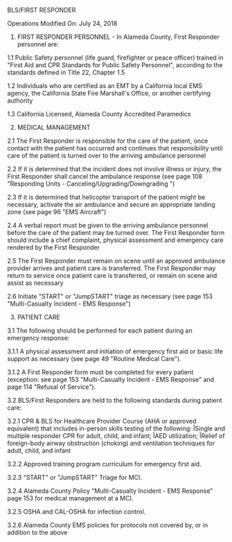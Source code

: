 BLS/FIRST RESPONDER

Operations
Modified On: July 24, 2018

1. FIRST RESPONDER PERSONNEL - In Alameda County, First Responder personnel are:

1.1 Public Safety personnel (life guard, firefighter or peace officer) trained in "First Aid and CPR Standards for Public Safety Personnel", according to the standards defined in Title 22, Chapter 1.5

1.2 Individuals who are certified as an EMT by a California local EMS agency, the California State Fire Marshall's Office, or another certifying authority

1.3 California Licensed, Alameda County Accredited Paramedics

2. MEDICAL MANAGEMENT

2.1 The First Responder is responsible for the care of the patient, once contact with the patient has occurred and continues that responsibility until care of the patient is turned over to the arriving ambulance personnel

2.2 If it is determined that the incident does not involve illness or injury, the First Responder shall cancel the ambulance response (see page 108 "Responding Units - Canceling/Upgrading/Downgrading ")

2.3 If it is determined that helicopter transport of the patient might be necessary, activate the air ambulance and secure an appropriate landing zone (see page 96 "EMS Aircraft")

2.4 A verbal report must be given to the arriving ambulance personnel before the care of the patient may be turned over. The First Responder form should include a chief complaint, physical assessment and emergency care rendered by the First Responder

2.5 The First Responder must remain on scene until an approved ambulance provider arrives and patient care is transferred. The First Responder may return to service once patient care is transferred, or remain on scene and assist as necessary

2.6 Initiate "START" or "JumpSTART" triage as necessary (see page 153 "Multi-Casualty Incident - EMS Response")

3. PATIENT CARE

3.1 The following should be performed for each patient during an emergency response:

3.1.1 A physical assessment and initiation of emergency first aid or basic life support as necessary (see page 49 "Routine Medical Care").

3.1.2 A First Responder form must be completed for every patient (exception: see page 153 "Multi-Casualty Incident - EMS Response" and page 114 "Refusal of Service").

3.2 BLS/First Responders are held to the following standards during patient care:

3.2.1 CPR & BLS for Healthcare Provider Course (AHA or approved equivalent) that includes in-person skills testing of the following:
ÎSingle and multiple responder CPR for adult, child, and infant;
ÎAED utilization;
ÎRelief of foreign-body airway obstruction (choking) and ventilation techniques for adult, child, and infant

3.2.2 Approved training program curriculum for emergency first aid.

3.2.3 "START" or "JumpSTART" Triage for MCI.

3.2.4 Alameda County Policy "Multi-Casualty Incident - EMS Response" page 153 for medical management at a MCI.

3.2.5 OSHA and CAL-OSHA for infection control.

3.2.6 Alameda County EMS policies for protocols not covered by, or in addition to the above





